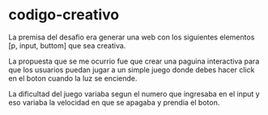 # codigo-creativo
La premisa del desafio era generar una web con los siguientes elementos [p, input, buttom] que sea creativa.

La propuesta que se me ocurrio fue que crear una paguina interactiva para que los usuarios puedan jugar a un simple juego donde debes hacer click en el boton cuando la luz se enciende.

La dificultad del juego variaba segun el numero que ingresaba en el input y eso variaba la velocidad en que se apagaba y prendia el boton.